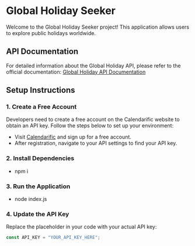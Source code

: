 # Global Holiday Seeker

Welcome to the Global Holiday Seeker project! This application allows users to explore public holidays worldwide.

## API Documentation

For detailed information about the Global Holiday API, please refer to the official documentation:
[Global Holiday API Documentation](https://calendarific.com/api-documentation)

## Setup Instructions

### 1. Create a Free Account

Developers need to create a free account on the Calendarific website to obtain an API key. Follow the steps below to set up your environment:

- Visit [Calendarific](https://calendarific.com) and sign up for a free account.
- After registration, navigate to your API settings to find your API key.

### 2. Install Dependencies
- npm i

### 3. Run the Application
- node index.js

### 4. Update the API Key

Replace the placeholder in your code with your actual API key:

```javascript
const API_KEY = "YOUR_API_KEY_HERE";
